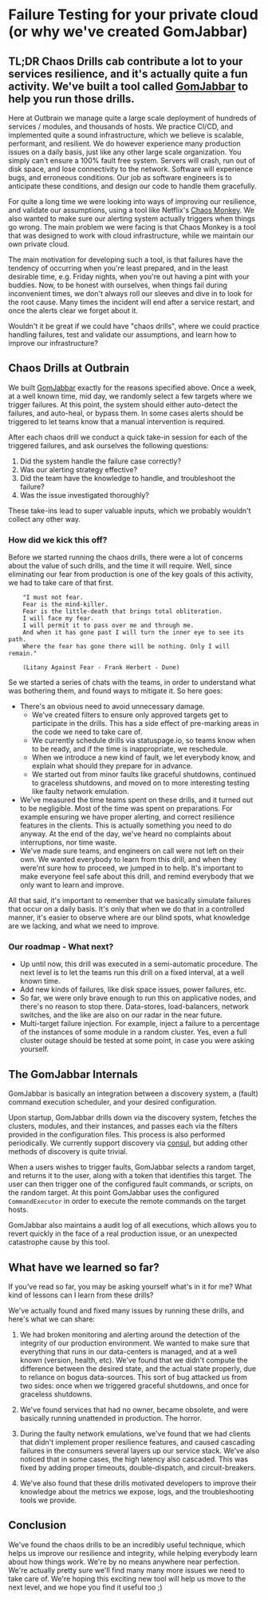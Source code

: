 # Failure Testing for your private cloud (or why we've created GomJabbar)
 
 
__TL;DR__ Chaos Drills cab contribute a lot to your services resilience, and it's actually quite a fun activity.
 We've built a tool called [GomJabbar](https://github.com/outbrain/GomJabbar) to help you run those drills.
---
 
Here at Outbrain we manage quite a large scale deployment of hundreds of services / modules, 
and thousands of hosts. We practice CI/CD, and implemented quite a sound infrastructure, 
which we believe is scalable, performant, and resilient. 
We do however experience many production issues on a daily basis, just like any other large scale organization.
You simply can't ensure a 100% fault free system. Servers will crash, run out of disk space, 
and lose connectivity to the network. Software will experience bugs, and erroneous conditions. 
Our job as software engineers is to anticipate these conditions, and design our code to handle them gracefully.

For quite a long time we were looking into ways of improving our resilience, and validate our assumptions, using a tool like Netflix's [Chaos Monkey](https://github.com/Netflix/chaosmonkey).
We also wanted to make sure our alerting system actually triggers when things go wrong.
The main problem we were facing is that Chaos Monkey is a tool that was designed to work with cloud infrastructure, 
while we maintain our own private cloud.

The main motivation for developing such a tool, is that failures have the tendency of occurring when you're least prepared, 
and in the least desirable time, e.g. Friday nights, when you're out having a pint with your buddies. 
Now, to be honest with ourselves, when things fail during inconvenient times, 
we don't always roll our sleeves and dive in to look for the root cause. 
Many times the incident will end after a service restart, and once the alerts clear we forget about it.

Wouldn't it be great if we could have "chaos drills", where we could practice handling failures, 
test and validate our assumptions, and learn how to improve our infrastructure?

## Chaos Drills at Outbrain

We built [GomJabbar](https://github.com/outbrain/GomJabbar) exactly for the reasons specified above. 
Once a week, at a well known time, mid day, we randomly select a few targets where we trigger failures.
At this point, the system should either auto-detect the failures, and auto-heal, or bypass them.
In some cases alerts should be triggered to let teams know that a manual intervention is required.

After each chaos drill we conduct a quick take-in session for each of the triggered failures, 
and ask ourselves the following questions:
1. Did the system handle the failure case correctly? 
1. Was our alerting strategy effective?
1. Did the team have the knowledge to handle, and troubleshoot the failure?
1. Was the issue investigated thoroughly?
 
These take-ins lead to super valuable inputs, which we probably wouldn't collect any other way.

### How did we kick this off?

Before we started running the chaos drills, there were a lot of concerns about the value of such drills, 
and the time it will require. Well, since eliminating our fear from production is one of the key goals of this activity, 
we had to take care of that first. 

```text
    "I must not fear. 
    Fear is the mind-killer. 
    Fear is the little-death that brings total obliteration. 
    I will face my fear. 
    I will permit it to pass over me and through me. 
    And when it has gone past I will turn the inner eye to see its path. 
    Where the fear has gone there will be nothing. Only I will remain." 
    
    (Litany Against Fear - Frank Herbert - Dune)
```

Se we started a series of chats with the teams, in order to understand what was bothering them, and found ways to mitigate it. 
So here goes:

* There's an obvious need to avoid unnecessary damage.
  * We've created filters to ensure only approved targets get to participate in the drills. 
  This has a side effect of pre-marking areas in the code we need to take care of.
   * We currently schedule drills via statuspage.io, so teams know when to be ready, and if the time is inappropriate, 
   we reschedule.
   * When we introduce a new kind of fault, we let everybody know, and explain what should they prepare for in advance.
   * We started out from minor faults like graceful shutdowns, continued to graceless shutdowns, 
   and moved on to more interesting testing like faulty network emulation.
* We've measured the time teams spent on these drills, and it turned out to be negligible.
   Most of the time was spent on preparations. For example ensuring we have proper alerting, 
   and correct resilience features in the clients.
   This is actually something you need to do anyway. At the end of the day, we've heard no complaints about interruptions, nor time waste.
* We've made sure teams, and engineers on call were not left on their own. We wanted everybody to learn 
from this drill, and when they were'nt sure how to proceed, we jumped in to help. It's important
to make everyone feel safe about this drill, and remind everybody that we only want to learn and improve.

   
All that said, it's important to remember that we basically simulate failures that occur on a daily basis.
It's only that when we do that in a controlled manner, it's easier to observe where are our blind spots, what knowledge are we lacking,
and what we need to improve.
 
### Our roadmap - What next?

* Up until now, this drill was executed in a semi-automatic procedure. The next level is to let the teams run this drill 
on a fixed interval, at a well known time. 
* Add new kinds of failures, like disk space issues, power failures, etc.
* So far, we were only brave enough to run this on applicative nodes, and there's no reason to stop there. 
Data-stores, load-balancers, network switches, and the like are also on our radar in the near future.
* Multi-target failure injection. 
For example, inject a failure to a percentage of the instances of some module in a random cluster. 
Yes, even a full cluster outage should be tested at some point, in case you were asking yourself. 

## The GomJabbar Internals

GomJabbar is basically an integration between a discovery system, a (fault) command execution scheduler, 
and your desired configuration. 

Upon startup, GomJabbar drills down via the discovery system, fetches the clusters, modules, and their instances, 
and passes each via the filters provided in the configuration files. This process is also performed periodically.
We currently support discovery via [consul](https://www.consul.io/), 
but adding other methods of discovery is quite trivial.

When a users wishes to trigger faults, GomJabbar selects a random target, and returns it to the user, 
along with a token that identifies this target.
The user can then trigger one of the configured fault commands, or scripts, on the random target.
At this point GomJabbar uses the configured `CommandExecutor` in order to execute the remote commands on the target hosts.

GomJabbar also maintains a audit log of all executions, which allows you to revert quickly in the face of a real production issue,
or an unexpected catastrophe cause by this tool.

## What have we learned so far?

If you've read so far, you may be asking yourself what's in it for me? What kind of lessons can I learn from these drills?

We've actually found and fixed many issues by running these drills, and here's what we can share:

1. We had broken monitoring and alerting around the detection of the integrity of our production environment.
We wanted to make sure that everything that runs in our data-centers is managed, and at a well known (version, health, etc).
We've found that we didn't compute the difference between the desired state, and the actual state properly, 
due to reliance on bogus data-sources. This sort of bug attacked us from two sides: 
once when we triggered graceful shutdowns, and once for graceless shutdowns.

1. We've found services that had no owner, became obsolete, and were basically running unattended in production. The horror.

1. During the faulty network emulations, we've found that we had clients that didn't implement proper resilience features,
and caused cascading failures in the consumers several layers up our service stack. 
We've also noticed that in some cases, the high latency also cascaded. 
This was fixed by adding proper timeouts, double-dispatch, and circuit-breakers.
    
1. We've also found that these drills motivated developers to improve their knowledge about the metrics we expose, 
logs, and the troubleshooting tools we provide. 

## Conclusion

We've found the chaos drills to be an incredibly useful technique, which helps us improve our resilience and integrity, 
while helping everybody learn about how things work.
We're by no means anywhere near perfection. 
We're actually pretty sure we'll find many many more issues we need to take care of.
We're hoping this exciting new tool will help us move to the next level, and we hope you find it useful too ;) 